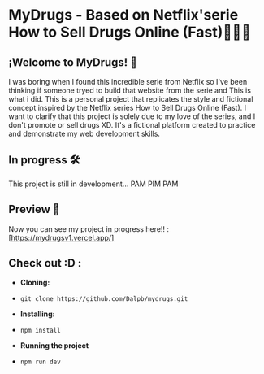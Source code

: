 # MyDrugs - Based on Netflix'serie How to Sell Drugs Online (Fast)🤑😈🤑

## ¡Welcome to MyDrugs! 🚀
I was boring when I found this incredible serie from Netflix so I've been thinking if someone tryed to build that website from the serie and This is what i did. This is a personal project that replicates the style and fictional concept inspired by the Netflix series How to Sell Drugs Online (Fast). I want to clarify that this project is solely due to my love of the series, and I don't promote or sell drugs XD. It's a fictional platform created to practice and demonstrate my web development skills.

## In progress 🛠️
This project is still in development... PAM PIM PAM

## Preview 📸 
Now you can see my project in progress here!! : [https://mydrugsv1.vercel.app/]

## Check out :D :
- **Cloning:**
- `git clone https://github.com/Dalpb/mydrugs.git`
- **Installing:**
- `npm install`

- **Running the project**
- `npm run dev`
